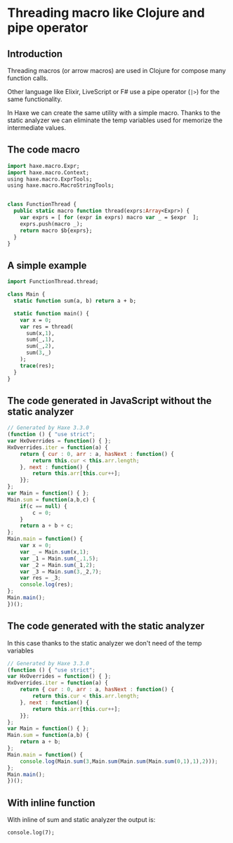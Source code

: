 [tags]: / "pipe,macro,thread,operator,clojure"

# Threading macro like Clojure and pipe operator

## Introduction

Threading macros (or arrow macros) are used in Clojure for compose many function calls.


Other language like Elixir, LiveScript or F# use a pipe operator (`|>`) for the same functionality.

In Haxe we can create the same utility with a simple macro. Thanks to the static analyzer we can eliminate the temp variables 
used for memorize the intermediate values.

## The code macro

```haxe
import haxe.macro.Expr;
import haxe.macro.Context;
using haxe.macro.ExprTools;
using haxe.macro.MacroStringTools;


class FunctionThread {
  public static macro function thread(exprs:Array<Expr>) {
    var exprs = [ for (expr in exprs) macro var _ = $expr  ];
    exprs.push(macro _);
    return macro $b{exprs};
  }
}
```

## A simple example

```haxe
import FunctionThread.thread;

class Main {
  static function sum(a, b) return a + b;

  static function main() {
    var x = 0;
    var res = thread(
      sum(x,1),
      sum(_,1),
      sum(_,2),
      sum(3,_)
    );
    trace(res);
  }
}
```

## The code generated in JavaScript without the static analyzer

```js
// Generated by Haxe 3.3.0
(function () { "use strict";
var HxOverrides = function() { };
HxOverrides.iter = function(a) {
    return { cur : 0, arr : a, hasNext : function() {
        return this.cur < this.arr.length;
    }, next : function() {
        return this.arr[this.cur++];
    }};
};
var Main = function() { };
Main.sum = function(a,b,c) {
    if(c == null) {
        c = 0;
    }
    return a + b + c;
};
Main.main = function() {
    var x = 0;
    var _ = Main.sum(x,1);
    var _1 = Main.sum(_,1,5);
    var _2 = Main.sum(_1,2);
    var _3 = Main.sum(3,_2,7);
    var res = _3;
    console.log(res);
};
Main.main();
})();
```

## The code generated with the static analyzer

In this case thanks to the static analyzer we don't need of the temp variables

```js
// Generated by Haxe 3.3.0
(function () { "use strict";
var HxOverrides = function() { };
HxOverrides.iter = function(a) {
	return { cur : 0, arr : a, hasNext : function() {
		return this.cur < this.arr.length;
	}, next : function() {
		return this.arr[this.cur++];
	}};
};
var Main = function() { };
Main.sum = function(a,b) {
	return a + b;
};
Main.main = function() {
	console.log(Main.sum(3,Main.sum(Main.sum(Main.sum(0,1),1),2)));
};
Main.main();
})();
```

## With inline function 

With inline of sum and static analyzer the output is:
```
console.log(7);
```

